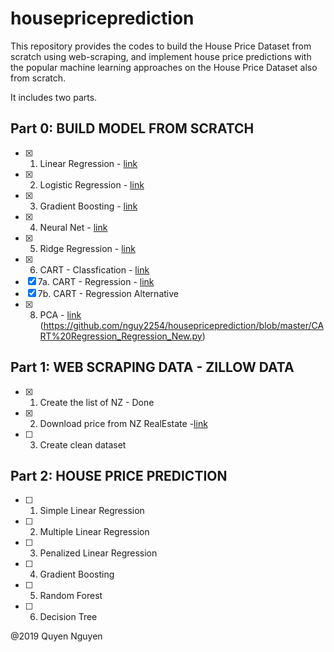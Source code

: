 # housepriceprediction
This repository provides the codes to build the House Price Dataset from scratch using web-scraping, and implement house price predictions with the popular machine learning approaches on the House Price Dataset also from scratch.

It includes two parts.
## Part 0: BUILD MODEL FROM SCRATCH
- [x] 1. Linear Regression - [link](https://github.com/nguy2254/housepriceprediction/blob/master/Linear%20Regression_GSD.ipynb)
- [x] 2. Logistic Regression - [link](https://github.com/nguy2254/housepriceprediction/blob/master/Logistic%20Regression.ipynb) 
- [x] 3. Gradient Boosting - [link](https://github.com/nguy2254/housepriceprediction/blob/master/GBM%20Implementation.py)
- [x] 4. Neural Net  - [link](https://github.com/nguy2254/housepriceprediction/blob/master/Neural%20Net%20implementation.ipynb)
- [x] 5. Ridge Regression - [link](https://github.com/nguy2254/housepriceprediction/blob/master/Ridge%20Regression.ipynb)
- [x] 6. CART - Classfication - [link](https://github.com/nguy2254/housepriceprediction/blob/master/CART.py)
- [x] 7a. CART - Regression - [link](https://github.com/nguy2254/housepriceprediction/blob/master/CART%20Regression_Regression.py)
- [x] 7b. CART - Regression Alternative 
- [x] 8.  PCA - [link](https://github.com/nguy2254/housepriceprediction/blob/master/PCA%20Analysis.ipynb)
(https://github.com/nguy2254/housepriceprediction/blob/master/CART%20Regression_Regression_New.py)
## Part 1: WEB SCRAPING DATA  - ZILLOW DATA 
- [x] 1. Create the list of NZ - Done 
- [x] 2. Download price from NZ RealEstate -[link](https://github.com/nguy2254/housepriceprediction/blob/master/Webscrapping.ipynb)
- [ ] 3. Create clean dataset

## Part 2: HOUSE PRICE PREDICTION
- [ ] 1. Simple Linear Regression
- [ ] 2. Multiple Linear Regression
- [ ] 3. Penalized Linear Regression
- [ ] 4. Gradient Boosting 
- [ ] 5. Random Forest 
- [ ] 6. Decision Tree 

@2019 Quyen Nguyen
